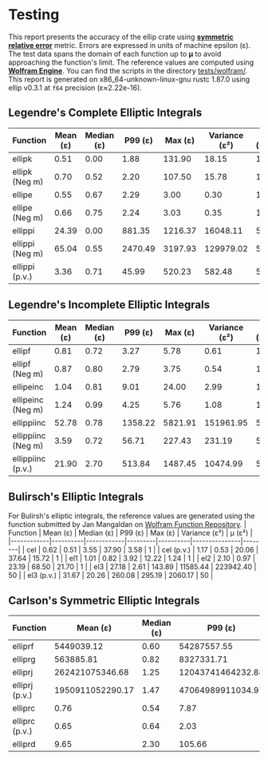 # Testing
This report presents the accuracy of the ellip crate using [**symmetric relative error**](https://www.boost.org/doc/libs/1_88_0/libs/math/doc/html/math_toolkit/relative_error.html)
metric. Errors are expressed in units of machine epsilon (ε).
The test data spans the domain of each function up to **μ** to avoid approaching the function's limit.
The reference values are computed using [**Wolfram Engine**](https://www.wolfram.com/engine/).
You can find the scripts in the directory [tests/wolfram/](https://github.com/p-sira/ellip/blob/main/tests/wolfram/).
This report is generated on x86_64-unknown-linux-gnu rustc 1.87.0 using ellip v0.3.1 at `f64` precision (ε≈2.22e-16).

## Legendre's Complete Elliptic Integrals
| Function        | Mean (ε) | Median (ε) | P99 (ε) | Max (ε) | Variance (ε²) | μ (ε²) |
|-----------------|----------|------------|---------|---------|---------------|--------|
| ellipk          | 0.51     | 0.00       | 1.88    | 131.90  | 18.15         | 1      |
| ellipk (Neg m)  | 0.70     | 0.52       | 2.20    | 107.50  | 15.78         | 1      |
| ellipe          | 0.55     | 0.67       | 2.29    | 3.00    | 0.30          | 1      |
| ellipe (Neg m)  | 0.66     | 0.75       | 2.24    | 3.03    | 0.35          | 1      |
| ellippi         | 24.39    | 0.00       | 881.35  | 1216.37 | 16048.11      | 50     |
| ellippi (Neg m) | 65.04    | 0.55       | 2470.49 | 3197.93 | 129979.02     | 50     |
| ellippi (p.v.)  | 3.36     | 0.71       | 45.99   | 520.23  | 582.48        | 50     |

## Legendre's Incomplete Elliptic Integrals
| Function           | Mean (ε) | Median (ε) | P99 (ε) | Max (ε) | Variance (ε²) | μ (ε²) |
|--------------------|----------|------------|---------|---------|---------------|--------|
| ellipf             | 0.81     | 0.72       | 3.27    | 5.78    | 0.61          | 1      |
| ellipf (Neg m)     | 0.87     | 0.80       | 2.79    | 3.75    | 0.54          | 1      |
| ellipeinc          | 1.04     | 0.81       | 9.01    | 24.00   | 2.99          | 1      |
| ellipeinc (Neg m)  | 1.24     | 0.99       | 4.25    | 5.76    | 1.08          | 1      |
| ellippiinc         | 52.78    | 0.78       | 1358.22 | 5821.91 | 151961.95     | 50     |
| ellippiinc (Neg m) | 3.59     | 0.72       | 56.71   | 227.43  | 231.19        | 50     |
| ellippiinc (p.v.)  | 21.90    | 2.70       | 513.84  | 1487.45 | 10474.99      | 50     |

## Bulirsch's Elliptic Integrals
For Bulirsh's elliptic integrals, the reference values are generated using the function
submitted by Jan Mangaldan on [Wolfram Function Repository](https://resources.wolframcloud.com/FunctionRepository/).
| Function   | Mean (ε) | Median (ε) | P99 (ε) | Max (ε)  | Variance (ε²) | μ (ε²) |
|------------|----------|------------|---------|----------|---------------|--------|
| cel        | 0.62     | 0.51       | 3.55    | 37.90    | 3.58          | 1      |
| cel (p.v.) | 1.17     | 0.53       | 20.06   | 37.64    | 15.72         | 1      |
| el1        | 1.01     | 0.82       | 3.92    | 12.22    | 1.24          | 1      |
| el2        | 2.10     | 0.97       | 23.19   | 68.50    | 21.70         | 1      |
| el3        | 27.18    | 2.61       | 143.89  | 11585.44 | 223942.40     | 50     |
| el3 (p.v.) | 31.67    | 20.26      | 260.08  | 295.19   | 2060.17       | 50     |

## Carlson's Symmetric Elliptic Integrals

| Function       | Mean (ε)         | Median (ε) | P99 (ε)           | Max (ε)            | Variance (ε²)                  | μ (ε²) |
|----------------|------------------|------------|-------------------|--------------------|--------------------------------|--------|
| elliprf        | 5449039.12       | 0.60       | 54287557.55       | 59025769.45        | 189016499357634.38             | 1      |
| elliprg        | 563885.81        | 0.82       | 8327331.71        | 9337626.04         | 2718429999612.19               | 50     |
| elliprj        | 262421075346.68  | 1.25       | 12043741464232.88 | 22292837607008.48  | 4486869923330743789944832.00   | 100    |
| elliprj (p.v.) | 1950911052290.17 | 1.47       | 47064989911034.97 | 214457125112923.69 | 136312092330784083142508544.00 | 100    |
| elliprc        | 0.76             | 0.54       | 7.87              | 11.92              | 1.82                           | 1      |
| elliprc (p.v.) | 0.65             | 0.64       | 2.03              | 2.64               | 0.31                           | 1      |
| elliprd        | 9.65             | 2.30       | 105.66            | 1203.31            | 1924.29                        | 50     |
